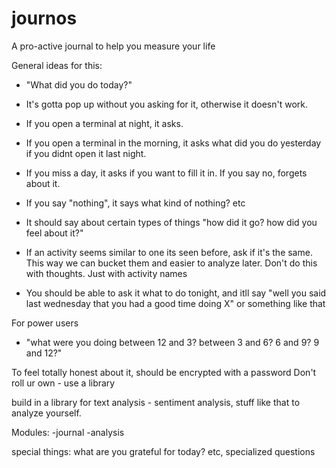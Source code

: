 journos
=======

A pro-active journal to help you measure your life

General ideas for this:

- "What did you do today?"
- It's gotta pop up without you asking for it, otherwise it doesn't work.
- If you open a terminal at night, it asks.
- If you open a terminal in the morning, it asks what did you do yesterday if you didnt open it last night.
- If you miss a day, it asks if you want to fill it in. If you say no, forgets about it.

- If you say "nothing", it says what kind of nothing? etc
- It should say about certain types of things "how did it go? how did you feel about it?"

- If an activity seems similar to one its seen before, ask if it's the same. This way we can bucket them and easier to analyze later.
Don't do this with thoughts. Just with activity names

- You should be able to ask it what to do tonight, and itll say "well you said last wednesday that you had a good time doing X" or something like that

For power users
- "what were you doing between 12 and 3? between 3 and 6? 6 and 9? 9 and 12?"


To feel totally honest about it, should be encrypted with a password
Don't roll ur own - use a library

build in a library for text analysis - sentiment analysis, stuff like that to analyze yourself.

Modules:
-journal
-analysis

special things: what are you grateful for today? etc, specialized questions
